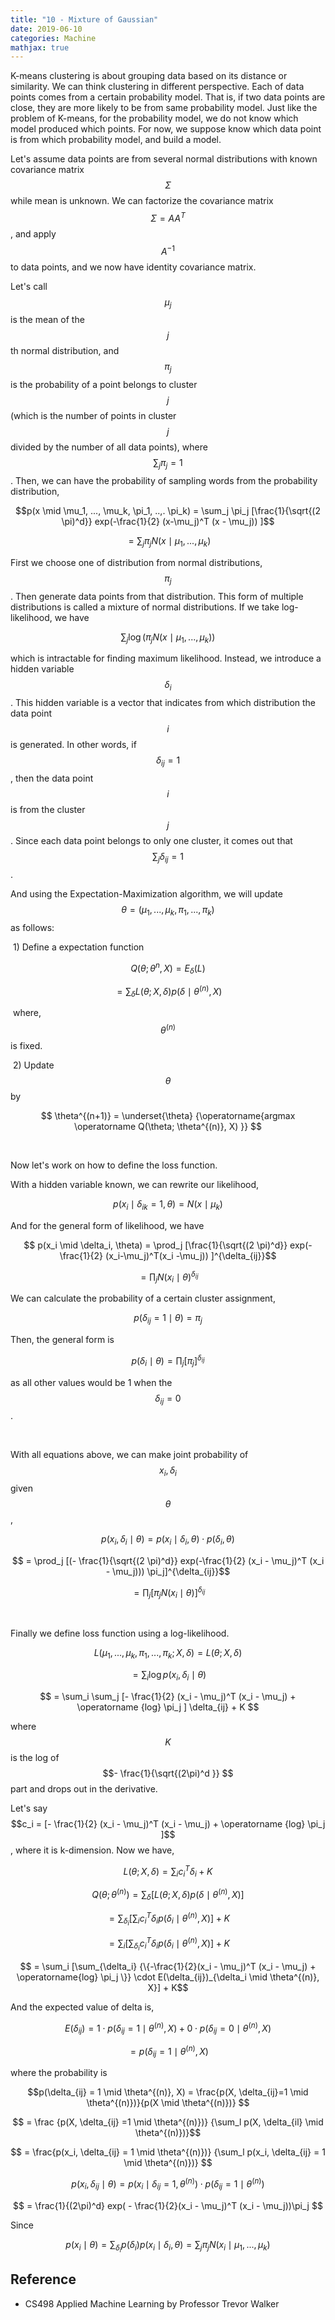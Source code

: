 ```yaml
---
title: "10 - Mixture of Gaussian"
date: 2019-06-10
categories: Machine
mathjax: true
---
```


K-means clustering is about grouping data based on its distance or similarity. We can think clustering in different perspective. Each of data points comes from a certain probability model. That is, if two data points are close, they are more likely to be from same probability model. Just like the problem of K-means, for the probability model, we do not know which model produced which points. For now, we suppose know which data point is from which probability model, and build a model.

Let's assume data points are from several normal distributions with known covariance matrix $$\Sigma$$ while mean is unknown. We can factorize the covariance matrix $$\Sigma = A A^T$$, and apply $$A^{-1}$$ to data points, and we now have identity covariance matrix.

Let's call $$\mu_j$$ is the mean of the $$j$$th normal distribution, and $$\pi_j$$ is the probability of a point belongs to cluster $$j$$ (which is the number of points in cluster $$j$$ divided by the number of all data points), where $$\sum_j \pi_j = 1$$. Then, we can have the probability of sampling words from the probability distribution,

$$p(x \mid \mu_1, ..., \mu_k, \pi_1, ..,. \pi_k) = \sum_j \pi_j [\frac{1}{\sqrt{(2 \pi)^d}} exp(-\frac{1}{2} (x-\mu_j)^T (x - \mu_j)) ]$$

$$ = \sum_j \pi_j N(x \mid \mu_1, ..., \mu_k)$$

First we choose one of distribution from normal distributions, $$\pi_j$$. Then generate data points from that distribution. This form of multiple distributions is called a mixture of normal distributions. If we take log-likelihood, we have

$$ \sum_j \operatorname{log}(\pi_j N(x \mid \mu_1, ..., \mu_k) ) $$

which is intractable for finding maximum likelihood. Instead, we introduce a hidden variable $$\delta_i$$. This hidden variable is a vector that indicates from which distribution the data point $$i$$ is generated. In other words, if $$\delta_{ij} = 1 $$, then the data point $$i$$ is from the cluster $$j$$. Since each data point belongs to only one cluster, it comes out that $$\sum_j \delta_{ij} = 1 $$.

And using the Expectation-Maximization algorithm, we will update $$\theta = (\mu_1, ..., \mu_k, \pi_1, ... , \pi_k)$$ as follows:

​	1) Define a expectation function

$$Q(\theta; \theta^{n}, X) = E_{\delta}(L)$$

$$ = \sum_{\delta} L(\theta ; X, \delta) p(\delta \mid \theta^{(n)}, X) $$

​	where, $$\theta^{(n)}$$ is fixed.



​	2) Update $$\theta$$ by

$$ \theta^{(n+1)} = \underset{\theta} {\operatorname{argmax \operatorname Q(\theta; \theta^{(n)}, X) }} $$



<br/>

Now let's work on how to define the loss function.

With a hidden variable known, we can rewrite our likelihood,

$$ p(x_i \mid \delta_{ik} =1, \theta)  = N(x \mid \mu_k)$$

And for the general form of likelihood, we have

$$ p(x_i \mid \delta_i, \theta) = \prod_j [\frac{1}{\sqrt{(2 \pi)^d}} exp(-\frac{1}{2} (x_i-\mu_j)^T(x_i -\mu_j)) ]^{\delta_{ij}}$$

$$ = \prod_j N(x_i \mid \theta)^{\delta_{ij}} $$



We can calculate the probability of a certain cluster assignment, 

$$p(\delta_{ij} = 1 \mid \theta) = \pi_j$$

Then, the general form is

$$p(\delta_i \mid \theta) = \prod_j [\pi_j]^{\delta_{ij}}$$

as all other values would be 1 when the $$\delta_{ij} = 0$$ .

<br/>

With all equations above, we can make joint probability of $$x_i , \delta_i$$ given $$\theta$$,

$$p(x_i, \delta_i \mid \theta) = p(x_i \mid \delta_i, \theta) \cdot p(\delta_i, \theta)$$

$$ = \prod_j [(- \frac{1}{\sqrt{(2 \pi)^d}} exp(-\frac{1}{2} (x_i - \mu_j)^T (x_i - \mu_j))) \pi_j]^{\delta_{ij}}$$

$$ = \prod_j [\pi_j N(x_i \mid \theta)]^{\delta_{ij}} $$

<br/>

Finally we define loss function using a log-likelihood.

$$ L(\mu_1, ..., \mu_k, \pi_1, ... , \pi_k ; X, \delta) = L(\theta; X, \delta)$$

$$ = \sum_i \operatorname {log} p(x_i, \delta_i \mid \theta)$$

$$ = \sum_i \sum_j [- \frac{1}{2} (x_i - \mu_j)^T (x_i - \mu_j)  + \operatorname {log} \pi_j ] \delta_{ij} + K $$

where $$K$$ is the log of $$- \frac{1}{\sqrt{(2\pi)^d }} $$ part and drops out in the derivative.

Let's say $$c_i = [- \frac{1}{2} (x_i - \mu_j)^T (x_i - \mu_j)  + \operatorname {log} \pi_j ]$$, where it is k-dimension. Now we have,

$$ L(\theta ; X, \delta) = \sum_i c_i^T \delta_i +K $$

$$Q(\theta ; \theta^{(n)}) = \sum_{\delta} [L(\theta; X, \delta) p(\delta \mid \theta^{(n)}, X)]$$

$$=  \sum_{\delta_i} [\sum_i c_i^T \delta_i p(\delta_i \mid \theta^{(n)}, X)] + K $$

$$=  \sum_i [\sum_{\delta_i} c_i^T \delta_i p(\delta_i \mid \theta^{(n)}, X)] + K $$

$$ = \sum_i [\sum_{\delta_i} {\{-\frac{1}{2}(x_i - \mu_j)^T (x_i - \mu_j) + \operatorname{log} \pi_j \}} \cdot E(\delta_{ij})_{\delta_i \mid \theta^{(n)}, X}] + K$$

And the expected value of delta is,

$$ E(\delta_{ij})  = 1 \cdot p(\delta_{ij} =1 \mid \theta^{(n)}, X) + 0 \cdot p(\delta_{ij}=0 \mid \theta^{(n)}, X)$$

$$ = p(\delta_{ij} = 1 \mid \theta^{(n)}, X) $$

where the probability is

$$p(\delta_{ij} = 1 \mid \theta^{(n)}, X) = \frac{p(X, \delta_{ij}=1 \mid \theta^{(n)})}{p(X \mid \theta^{(n)})} $$

$$ = \frac {p(X, \delta_{ij} =1 \mid \theta^{(n)})} {\sum_l p(X, \delta_{il} \mid \theta^{(n)})}$$

$$ = \frac{p(x_i, \delta_{ij} = 1 \mid \theta^{(n)})} {\sum_l p(x_i, \delta_{ij} = 1 \mid \theta^{(n)})} $$

$$ p(x_i, \delta_{ij} \mid \theta) = p(x_i \mid \delta_{ij} = 1, \theta^{(n)}) \cdot p(\delta_{ij} = 1 \mid \theta^{(n)})$$

$$ = \frac{1}{(2\pi)^d} exp( - \frac{1}{2}(x_i - \mu_j)^T (x_i - \mu_j))\pi_j $$



Since 

$$ p(x_i \mid \theta) = \sum_{\delta_i} p(\delta_i)p(x_i \mid \delta_i, \theta) = \sum_j \pi_j N(x_i \mid \mu_1, ... , \mu_k) $$





## Reference

- CS498 Applied Machine Learning by Professor Trevor Walker